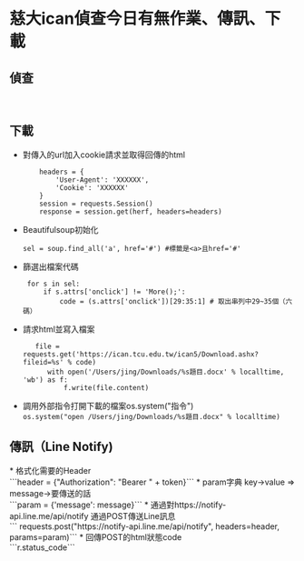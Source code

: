 <h1>慈大ican偵查今日有無作業、傳訊、下載</h1>
<h2>偵查</h2>



<br><h2>下載</h2>
* 對傳入的url加入cookie請求並取得回傳的html

  ```herf = url
      headers = {
          'User-Agent': 'XXXXXX',
          'Cookie': 'XXXXXX'
      }
      session = requests.Session()
      response = session.get(herf, headers=headers)
* Beautifulsoup初始化

    ```soup = BeautifulSoup(response.text, "html.parser")
    sel = soup.find_all('a', href='#') #標籤是<a>且href='#'
* 篩選出檔案代碼

   ``` # onclick = javascript:flv_filedownload('XXXXXX'); 原始取得的指令
    for s in sel:
        if s.attrs['onclick'] != 'More();':  
            code = (s.attrs['onclick'])[29:35:1] # 取出串列中29~35個（六碼）
* 請求html並寫入檔案

    ```with open("檔名","寫入方式")
       file = requests.get('https://ican.tcu.edu.tw/ican5/Download.ashx?fileid=%s' % code)
          with open('/Users/jing/Downloads/%s題目.docx' % localltime, 'wb') as f:  
              f.write(file.content)
* 調用外部指令打開下載的檔案os.system("指令")<br>
`os.system("open /Users/jing/Downloads/%s題目.docx" % localltime)`
    

<h2>傳訊（Line Notify)</h2>
* 格式化需要的Header<br>
```header = {"Authorization": "Bearer " + token}```
* param字典 key->value => message->要傳送的話<br>
    ```param = {'message': message}```
* 通過對https://notify-api.line.me/api/notify 通過POST傳送Line訊息<br>
   ``` requests.post("https://notify-api.line.me/api/notify", headers=header, params=param)```   
* 回傳POST的html狀態code<br>
    ```r.status_code```
